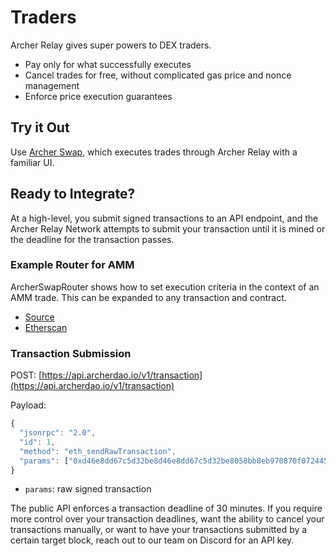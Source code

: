 # Traders

Archer Relay gives super powers to DEX traders.

* Pay only for what successfully executes
* Cancel trades for free, without complicated gas price and nonce management
* Enforce price execution guarantees

## Try it Out

Use [Archer Swap](https://swap.archerdao.io), which executes trades through Archer Relay with a familiar UI.

## Ready to Integrate?

At a high-level, you submit signed transactions to an API endpoint, and the Archer Relay Network attempts to submit your transaction until it is mined or the deadline for the transaction passes.

### Example Router for AMM

ArcherSwapRouter shows how to set execution criteria in the context of an AMM trade. This can be expanded to any transaction and contract.

* [Source](https://github.com/archerdao/archerswap/blob/master/packages/smart-contracts/contracts/ArcherSwapRouter.sol)
* [Etherscan](https://etherscan.io/address/0x87535b160e251167fb7abe239d2467d1127219e4)

### Transaction Submission

POST: [https://api.archerdao.io/v1/transaction](https://api.archerdao.io/v1/transaction)

Payload:

```javascript
{
  "jsonrpc": "2.0",
  "id": 1,
  "method": "eth_sendRawTransaction",
  "params": ["0xd46e8dd67c5d32be8d46e8dd67c5d32be8058bb8eb970870f072445675058bb8eb970870f072445675"] // Signed raw transaction
}
```

* `params`: raw signed transaction

The public API enforces a transaction deadline of 30 minutes. If you require more control over your transaction deadlines, want the ability to cancel your transactions manually, or want to have your transactions submitted by a certain target block, reach out to our team on Discord for an API key.

